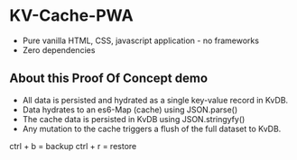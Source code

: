 # KV-Cache-PWA
  - Pure vanilla HTML, CSS, javascript application - no frameworks
  - Zero dependencies

## About this Proof Of Concept demo
 - All data is persisted and hydrated as a single key-value record in KvDB.       
 - Data hydrates to an es6-Map (cache) using JSON.parse()    
 - The cache data is persisted in KvDB using JSON.stringyfy()    
 - Any mutation to the cache triggers a flush of the full dataset to KvDB.    

ctrl + b = backup
ctrl + r = restore